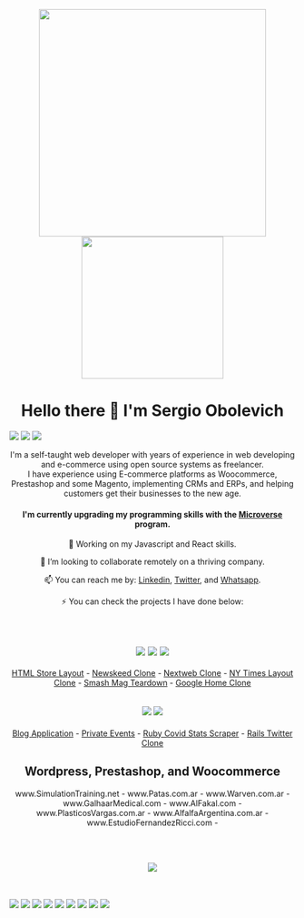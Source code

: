 <p align="center">
      <a href="#"><img width="400px" src="https://raw.githubusercontent.com/chubaquelo/chubaquelo/main/LOGO-SERGIO-FullStack-Dev-Center.fw.png"></a>
      <a href="#"><img width="250px" src="https://raw.githubusercontent.com/chubaquelo/chubaquelo/main/github-men.fw.png"></a>
</p>
<h1 align="center">Hello there 👋 I'm Sergio Obolevich</h1>


<p align="center" style="display: inline;">
      <a href="https://github.com/chubaquelo?tab=followers"><img src="https://img.shields.io/github/followers/chubaquelo?label=Follow%20me&style=social"></a>
      <a href="https://www.twitter.com/sergioObolevich"><img src="https://img.shields.io/twitter/follow/sergioObolevich?style=social"></a>
      <a href="https://www.linkedin.com/in/sergio-obolevich"><img src="https://img.shields.io/badge/LinkedIn-Contact%20Me-blue"></a>
</p>

<p align="center">I'm a self-taught web developer with years of experience in web developing and e-commerce using open source systems as freelancer.<br>
      I have experience using E-commerce platforms as Woocommerce, Prestashop and some Magento, implementing CRMs and ERPs, and helping customers get their businesses to the new age.
</p>

<h4 align="center"> I'm currently upgrading my programming skills with the <a href="https://www.microverse.org" target="_blank">Microverse</a> program.</h4>

<p align="center"> 🔭 Working on my Javascript and React skills.</p>
<p align="center">  👯 I’m looking to collaborate remotely on a thriving company.</p>
<p align="center">  📫 You can reach me by: <a href="https://www.linkedin.com/in/sergio-obolevich" target="_blank">Linkedin</a>, <a href="https://twitter.com/SergioObolevich" target="_blank">Twitter</a>, and <a href="https://wa.me/5493515055933" target="_blank">Whatsapp</a>.</p>

<p align="center">⚡ You can check the projects I have done below:</p>

<br>

<h2 align="center"> 
      <a href="#"><img src="https://img.shields.io/badge/html5%20-%23E34F26.svg?&style=for-the-badge&logo=html5&logoColor=white"></a>
      <a href="#"><img src="https://img.shields.io/badge/css3%20-%231572B6.svg?&style=for-the-badge&logo=css3&logoColor=white"></a>
      <a href="#"><img src="https://img.shields.io/badge/bootstrap%20-%23563D7C.svg?&style=for-the-badge&logo=bootstrap&logoColor=white"></a>
</h2>

<p align="center">
      <a href="https://chubaquelo.github.io/HTML-Online-Store-Capstone/">HTML Store Layout</a> -
      <a href="https://chubaquelo.github.io/Bootstrap-Newsweek-Clone/">Newskeed Clone</a> -
      <a href="https://chubaquelo.github.io/The-Next-Web-Responsive-Clone/">Nextweb Clone</a> -
      <a href="https://chubaquelo.github.io/NYtimes-Clone-Project/">NY Times Layout Clone</a> -
      <a href="https://chubaquelo.github.io/Smashing-Mag-Teardown/">Smash Mag Teardown</a> -
      <a href="https://chubaquelo.github.io/google-homepage">Google Home Clone</a>
</p>

<h2 align="center">
      <a href="#"><img src="https://img.shields.io/badge/ruby-%23CC342D.svg?&style=for-the-badge&logo=ruby&logoColor=white"></a>
      <a href="#"><img src="https://img.shields.io/badge/rails%20-%23CC0000.svg?&style=for-the-badge&logo=ruby-on-rails&logoColor=white"></a>
</h2>

<p align="center">
      <a href="https://github.com/chubaquelo/Tech-Articles-Blog">Blog Application</a> -
      <a href="https://github.com/chubaquelo/Private-Events">Private Events</a> -
      <a href="https://github.com/chubaquelo/Ruby-Covid-Stats-Scraper">Ruby Covid Stats Scraper</a> -
      <a href="https://github.com/chubaquelo/Rails-Twitteeer">Rails Twitter Clone</a>
</p>

<h2 align="center">Wordpress, Prestashop, and Woocommerce</h2>

<p align="center">
      www.SimulationTraining.net -
      www.Patas.com.ar -
      www.Warven.com.ar -
      www.GalhaarMedical.com -
      www.AlFakal.com -
      www.PlasticosVargas.com.ar -
      www.AlfalfaArgentina.com.ar -
      www.EstudioFernandezRicci.com -
</p>

<br><br>

<p align="center"><img href="https://github.com/chubaquelo" src="https://github-readme-stats.vercel.app/api/top-langs/?username=chubaquelo&layout=compact)"></p>
<br><br>

<p align="center" style="display: inline;">
      <a href="#"><img src="https://img.shields.io/badge/html5%20-%23E34F26.svg?&style=for-the-badge&logo=html5&logoColor=white"></a>
      <a href="#"><img src="https://img.shields.io/badge/css3%20-%231572B6.svg?&style=for-the-badge&logo=css3&logoColor=white"></a>
      <a href="#"><img src="https://img.shields.io/badge/bootstrap%20-%23563D7C.svg?&style=for-the-badge&logo=bootstrap&logoColor=white"></a>
      <a href="#"><img src="https://img.shields.io/badge/ruby-%23CC342D.svg?&style=for-the-badge&logo=ruby&logoColor=white"></a>
      <a href="#"><img src="https://img.shields.io/badge/rails%20-%23CC0000.svg?&style=for-the-badge&logo=ruby-on-rails&logoColor=white"></a>
      <a href="#"><img src="https://img.shields.io/badge/react%20-%2320232a.svg?&style=for-the-badge&logo=react&logoColor=%2361DAFB"></a>
      <a href="#"><img src="https://img.shields.io/badge/redux%20-%23593d88.svg?&style=for-the-badge&logo=redux&logoColor=white"></a>
      <a href="#"><img src="https://img.shields.io/badge/mysql-%2300f.svg?&style=for-the-badge&logo=mysql&logoColor=white"></a>
      <a href="#"><img src="https://img.shields.io/badge/Amazon%20AWS-%23232F3E?logo=amazon-aws&logoColor=white&style=for-the-badge"></a>
</p>


